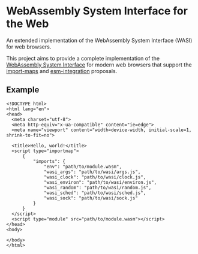 WebAssembly System Interface for the Web
========================================
An extended implementation of the WebAssembly System Interface (WASI) for web browsers.

This project aims to provide a complete implementation of the [WebAssembly
System Interface](https://github.com/webassembly/wasi) for modern web browsers
that support the [import-maps](https://github.com/wicg/import-maps) and
[esm-integration](https://github.com/webassembly/esm-integration) proposals.

Example
-------

	<!DOCTYPE html>
	<html lang="en">
	<head>
	  <meta charset="utf-8">
	  <meta http-equiv="x-ua-compatible" content="ie=edge">
	  <meta name="viewport" content="width=device-width, initial-scale=1, shrink-to-fit=no">

	  <title>Hello, world!</title>
	  <script type="importmap">
		  {
			  "imports": {
				  "env": "path/to/module.wasm",
				  "wasi_args": "path/to/wasi/args.js",
				  "wasi_clock": "path/to/wasi/clock.js",
				  "wasi_environ": "path/to/wasi/environ.js",
				  "wasi_random": "path/to/wasi/random.js",
				  "wasi_sched": "path/to/wasi/sched.js",
				  "wasi_sock": "path/to/wasi/sock.js"
			  }
		  }
	  </script>
	  <script type="module" src="path/to/module.wasm"></script>
	</head>
	<body>

	</body>
	</html>
